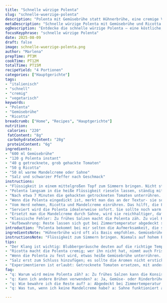 ```yaml
---
title: "Schnelle würzige Polenta"
slug: "schnelle-wuerzige-polenta"
description: "Polenta mit Gemüsebrühe statt Hühnerbrühe, eine cremige Variante mit gehackten getrockneten Tomaten und Ricotta als Käseersatz. Schnelle, wandelbare Beilage oder Hauptspeise. Die Polenta wird nicht nur gekocht, sondern mit Geräuschen und Aussehen koordiniert, um optimale Konsistenz zu erreichen. Bissfestigkeit entscheidet über Garzeit, Flüssigkeitsmenge durchsehbar in der Pfanne. Perfekt für Tage, wenn wenig Zeit bleibt, trotzdem geschmacklich überzeugend. Einfache Anpassungen möglich – auch vegan mit Mandelcreme, oder andere Käsearten, wenn Parmesan gerade fehlt. Schrittweises Eindicken, oft unterschätzt. Die Kombination von Säure der Tomaten und milder Ricotta macht's spannend, ersetzt gleichzeitig Fett und Würze. Gewürzt wird erst am Schluss, Salz ist nicht nur Salz, sondern ein Geschmacksträger, den man dosieren lernen muss. "
metaDescription: "Schnelle würzige Polenta mit Gemüsebrühe und Ricotta. Cremig, würzig und perfekt für jede Gelegenheit."
ogDescription: "Entdecke die schnelle würzige Polenta – eine köstliche, cremige Beilage mit getrockneten Tomaten und Ricotta. Einfach und schnell zubereitet."
focusKeyphrase: "schnelle würzige Polenta"
date: 2025-08-09
draft: false
image: schnelle-wuerzige-polenta.png
author: "Marlena"
prepTime: PT3M
cookTime: PT12M
totalTime: PT15M
recipeYield: "4 Portionen"
categories: ["Hauptgerichte"]
tags:
- "italienisch"
- "schnell"
- "cremig"
- "vegetarisch"
keywords:
- "Polenta"
- "Gemüsebrühe"
- "Ricotta"
breadcrumb: ["Home", "Recipes", "Hauptgerichte"]
nutrition: 
 calories: "220"
 fatContent: "8g"
 carbohydrateContent: "28g"
 proteinContent: "6g"
ingredients:
- "600 ml Gemüsebrühe"
- "120 g Polenta instant"
- "40 g getrocknete, grob gehackte Tomaten"
- "50 g Ricotta"
- "50 ml warme Mandelcreme oder Sahne"
- "Salz und schwarzer Pfeffer nach Geschmack"
instructions:
- "Flüssigkeit in einem mittelgroßen Topf zum Simmern bringen. Nicht stark kochen, nur kleine Bläschen an den Seiten. Das Geräusch des Köchelns gibt den richtigen Punkt an, gleichmäßig, nicht zu viel Hitze, sonst wird die Polenta zäh."
- "Polenta langsam in die heiße Flüssigkeit rieseln lassen, ständig mit einem Holzlöffel oder Schneebesen rühren, um Klumpen zu vermeiden. Es soll ein leises Blubbern im Topf sein, kein wildes Spritzen."
- "Nach etwa 7 Minuten die gehackten getrockneten Tomaten unterrühren. Die Tomaten geben Würze und Textur, außerdem Feuchtigkeit – bei zu zäher Polenta etwas mehr Mandelcreme zufügen."
- "Wenn die Polenta eingedickt ist, merkt man das an der Textur- sie sollte cremig sein, nicht brockig. Noch etwa 4-5 Minuten sanft weiterköcheln, dabei häufig rühren. Man muss ein bisschen auf die Zeit und vor allem auf die Konsistenz achten, nicht stur nach Uhr. "
- "Vom Herd nehmen, Ricotta und Mandelcreme einrühren. Das hilft, die Polenta geschmeidig zu machen, gibt auch eine leichte Säure zum Ausgleich. Kurz stehen lassen. Würzen erst jetzt mit Salz und Pfeffer, sonst entwickelt sich das Aroma nicht richtig."
- "Serviert wird die Polenta idealerweise sofort. Sie sollte noch warm sein, leicht samtig, mit den kleinen Stücken der Tomaten. Wenn sie zu früh stehen bleibt, beginnt sie zu festigen, dann hilft ein Schuss heiße Gemüsebrühe zum Auflockern."
- "Ersetzt man die Mandelcreme durch Sahne, wird sie reichhaltiger, dafür weniger säuerlich. Wenn Parmesan vorrätig ist, lässt sich ein Teil des Ricottas ersetzen für intensiveren Geschmack. "
- "Klassische Fehler: Zu frühes Salzen macht die Polenta zäh. Zu viel Hitze führt zur Klumpenbildung. Wer die Polenta rührt, spürt den Übergang von flüssig zu fest – das ist der entscheidende Zeitpunkt zum Herdnehmen."
- "Aufbewahrung: Reste lassen sich gut bei Zimmertemperatur abgedeckt stehen lassen, bei Bedarf kurz unter Rühren in heißer Pfanne wieder cremig bringen. Nicht in Mikrowelle, die trocknet sie aus."
introduction: "Polenta bekommt bei mir selten die Aufmerksamkeit, die sie verdient. Schnell zubereitet, heißt nicht automatisch eintönig. Statt der üblichen Hühnerbrühe verwende ich Gemüsebrühe. Diese versorgt die Polenta mit einer subtilen Tiefe. Dazu getrocknete Tomaten – nicht nur als Geschmacksträger, sondern auch Texturgeber. Ein bisschen Ricotta dazu, um Cremigkeit und einen milden Kontrast zu bringen. Viele unterschätzen den Unterschied, ob man sofort salzt oder erst am Schluss. Das Salz festigt nicht nur die Körner, es beeinflusst die gesamte Bühne. Klingt banal, man darf es allerdings nicht ignorieren. Das Ganze bleibt einfach, schnell zubereitet, doch das Auge und der Gaumen lernen hier aufeinander zu hören. Die akustische Kontrolle beim Köcheln ist, ehrlich gesagt, ein bisschen meine Geheimwaffe. Feine Bläschen, nicht wilde Blubberblasen. So merkt man, wann die Polenta die richtige Konsistenz erreicht hat, nicht mit Uhr weitermachen, sondern hinhören, hinsehen, fühlen."
ingredientsNote: "Hühnerbrühe wird oft als Basis empfohlen. Gemüsebrühe gibt einen leichteren Geschmack, in der Kombination mit Tomaten ideal. Polenta, am besten instant, aber Achtung: Manche Sorten variieren stark in der Aufnahmefähigkeit, grundsätzlich etwas weniger Flüssigkeit als angegeben verwenden und ggf. am Ende mehr ergänzen. Getrocknete Tomaten nicht zu fein hacken, sonst gehen die kleinen Geschmacksknospen verloren – lieber grob. Da Parmesan fehlt, ist Ricotta eine gute Alternative für cremige Konsistenz und milden Eigengeschmack. Wer keine Mandelcreme hat, kann auch einfach Sahne oder Kokosmilch verwenden. Wichtig: Salz erst am Ende, sonst wird die Polenta zäh und verliert samtige Textur. Pfeffer frisch gemahlen, nicht aus der Dose."
instructionsNote: "Flüssigkeit zum Simmern bringen. Niemals auf hohem Feuer, sofortige Klumpenbildung. Polenta einrieseln lassen, gut rühren, sonst Klümpchen. Geräusch ist entscheidend – leises Blubbern, nicht wildes Kochen. Nach 7 Minuten Tomaten dazugeben, kurz mitköcheln, sie geben Geschmack ab. Konsistenz prüfen: cremig, nicht klebrig. Herd aus, Ricotta und Mandelcreme einrühren, polieren den Geschmack und geben schönen Glanz. Salz und Pfeffer erst zum Schluss, sonst 'versteift' die Polenta. Servieren, wenn noch warm und einladend. Reste wieder erhitzen mit etwas Brühe, nicht trocken werden lassen. Routine beim Rühren lohnt sich, spart Frust mit zäher oder bröseliger Polenta. Längeres Kochen macht nicht besser, sondern eher schlechter. CT> fragiles Gericht, Timing und Gefühl zählen mehr als Minuten. Eine Prise Geduld, dann wird aus schnellem Gericht ein Genuss."
tips:
- "Der Klang ist wichtig: Blubbergeräusche deuten auf die richtige Temperatur hin. Nicht zu stark erhitzen, sonst wird die Polenta zäh. Beim Rühren hören, nicht nur schauen. Die Textur entscheidet."
- "Ricotta macht die Polenta cremig; wer ihn nicht hat, nimmt auch Frischkäse. Mandelcreme verleiht eine nussige Note. Achtung: die Menge der Brühe kann variieren, immer langsam anpassen. Das gibt Kontrolle über die Konsistenz."
- "Wenn die Polenta zu fest wird, etwas heiße Gemüsebrühe unterrühren. Mit einer Gabel auflockern; dann bleibt sie zart. Reste lassen sich gut aufbewahren – unbedingt abgedeckt, sonst wird sie trocken. Wieder erwärmen mit Brühe."
- "Salz erst zum Schluss hinzufügen; es sollte die Aromen nicht ersticken. In geschickter Handhabung entfaltet sich der Geschmack. Wer frisch gemahlenen Pfeffer nimmt, hebt die Aromen. Das Timing ist entscheidend, probieren hilft."
- "Experimentieren ist erlaubt: Getrocknete Tomaten ersetzen, mit anderen Kräutern spielen. Basilikum gibt eine frische Note. Ein bisschen Geduld beim Rühren spart Frust. Manchmal einfacher ist besser; weniger Hitze bringt mehr Geschmack."
faq:
- "q: Warum wird meine Polenta zäh? a: Zu frühes Salzen kann die Konsistenz ruinieren. Hitze zu hoch führt zu Klumpen. Passt auf die Textur auf; flüssig bei Beginn, dann fest werden."
- "q: Kann ich andere Brühen verwenden? a: Ja, Gemüse- oder Rinderbrühe eignet sich gut. Aber Gemüsebrühe fügt mehr Frische hinzu. Macht das Gericht leichter, die Kombination ist entscheidend."
- "q: Wie bewahre ich die Reste auf? a: Abgedeckt bei Zimmertemperatur halten, dann bald aufbrauchen. Zum Aufwärmen unbedingt Brühe dazugeben; sonst trocknet sie aus. So bleibt die Polenta genießbar."
- "q: Was tun, wenn ich keine Mandelcreme habe? a: Sahne funktioniert auch, gibt mehr Cremigkeit. Kokosmilch als vegane Option. Aroma ändert sich, aber der Genuss bleibt. Etwas Spielraum ist immer sinnvoll."

---
```

